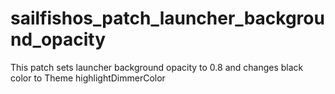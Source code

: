 # sailfishos_patch_launcher_background_opacity
This patch sets launcher background opacity to 0.8 and changes black color to Theme highlightDimmerColor
